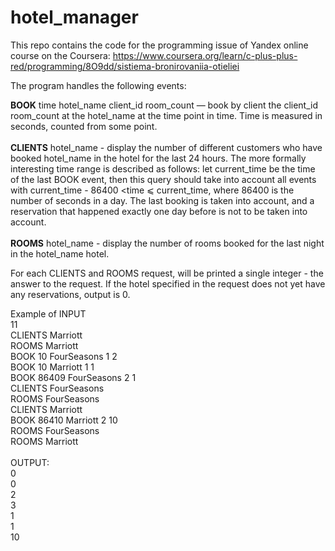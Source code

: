 # hotel_manager
This repo contains the code for the programming issue of Yandex online course on the Coursera: https://www.coursera.org/learn/c-plus-plus-red/programming/8O9dd/sistiema-bronirovaniia-otieliei

The program handles the following events:

<b>BOOK</b> time hotel_name client_id room_count — book by client the client_id room_count at the hotel_name at the time point in time. Time is measured in seconds, counted from some point.<br></br>
<b>CLIENTS</b> hotel_name - display the number of different customers who have booked hotel_name in the hotel for the last 24 hours. The more formally interesting time range is described as follows: let current_time be the time of the last BOOK event, then this query should take into account all events with current_time - 86400 <time ⩽ current_time, where 86400 is the number of seconds in a day. The last booking is taken into account, and a reservation that happened exactly one day before is not to be taken into account.<br></br>
<b>ROOMS</b> hotel_name - display the number of rooms booked for the last night in the hotel_name hotel.

For each CLIENTS and ROOMS request, will be printed a single integer - the answer to the request. If the hotel specified in the request does not yet have any reservations, 
output is 0.

Example of INPUT <br>
11<br>
CLIENTS Marriott<br>
ROOMS Marriott <br>
BOOK 10 FourSeasons 1 2<br>
BOOK 10 Marriott 1 1<br>
BOOK 86409 FourSeasons 2 1<br>
CLIENTS FourSeasons<br>
ROOMS FourSeasons<br>
CLIENTS Marriott<br>
BOOK 86410 Marriott 2 10<br>
ROOMS FourSeasons<br>
ROOMS Marriott<br>
<br>
OUTPUT:<br>
0<br>
0<br>
2<br>
3<br>
1<br>
1<br>
10<br>
